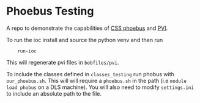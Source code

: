 # Phoebus Testing

A repo to demonstrate the capabilities of [CSS phoebus](https://github.com/ControlSystemStudio/phoebus) and [PVI](https://github.com/epics-containers/pvi).

To run the ioc install and source the python venv and then run

```
    run-ioc
```

This will regenerate pvi files in `bobfiles/pvi`.

To include the classes defined in `classes_testing` run phobus with `our_phoebus.sh`. This will will require a `phoebus.sh` in the path (i.e `module load phobus` on a DLS machine). You will also need to modify `settings.ini` to include an absolute path to the file.
